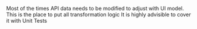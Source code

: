 Most of the times API data needs to be modified to adjust with UI model.
This is the place to put all transformation logic
It is highly advisible to cover it with Unit Tests
